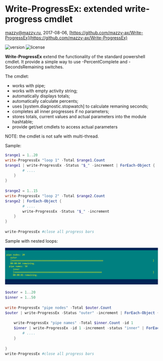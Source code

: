 # Write-ProgressEx: extended write-progress cmdlet
mazzy@mazzy.ru, 2017-08-06, [https://github.com/mazzy-ax/Write-ProgressEx](https://github.com/mazzy-ax/Write-ProgressEx)

![version][version-badge] ![license][license-badge]

**Write-ProgressEx** extend the functionality of the standard powershell cmdlet. It provide a simple way to use -PercentComplete and -SecondsRemaining switches.

The cmdlet:
* works with pipe;
* works with empty activity string;
* automatically displays totals;
* automatically calculate percents;
* uses [system.diagnostic.stopwatch] to calculate remaning seconds;
* completes all inner progresses if no parameters;
* stores totals, current values and actual parameters into the module hashtable;
* provide get/set cmdlets to access actual parameters

NOTE: the cmdlet is not safe with multi-thread.

Sample:

```powershell
$range1 = 1..20
write-ProgressEx "loop 1" -Total $range1.Count
$range1 | write-ProgressEx -Status "$_" -increment | ForEach-Object {
        # ....
    }
}

$range2 = 1..15
write-ProgressEx "loop 2" -Total $range2.Count
$range2 | ForEach-Object {
        # ....
        write-ProgressEx -Status "$_" -increment
    }
}

write-ProgressEx #close all progress bars
```

Sample with nested loops:

![screenshot: Write-ProgressEx](./media/sample.pipe.png)

```powershell
$outer = 1..20
$inner = 1..50

write-ProgressEx "pipe nodes" -Total $outer.Count
$outer | write-ProgressEx -Status "outer" -increment | ForEach-Object {

    write-ProgressEx "pipe names" -Total $inner.Count -id 1
    $inner | write-ProgressEx -id 1 -increment -status "inner" | ForEach-Object {
        # ....
    }

}
write-ProgressEx #close all progress bars
```


[version-badge]: https://img.shields.io/badge/version-0.7-green.svg
[license-badge]: https://img.shields.io/badge/license-MIT-blue.svg